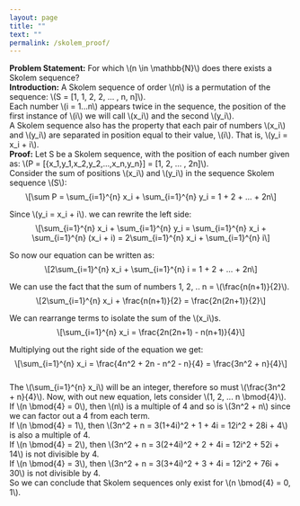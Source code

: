 ```yaml
---
layout: page
title: "" 
text: ""
permalink: /skolem_proof/
---
```

<script src="https://cdnjs.cloudflare.com/ajax/libs/mathjax/2.7.2/MathJax.js?config=TeX-AMS_CHTML-full" type="text/javascript"></script>
<div class="math-wrap">
<p><strong>Problem Statement:</strong> For which <span class="math inline">\(n \in \mathbb{N}\)</span> does there exists a Skolem sequence?<br />
<strong>Introduction:</strong> A Skolem sequence of order <span class="math inline">\(n\)</span> is a permutation of the sequence: <span class="math inline">\(S = [1, 1, 2, 2, ... , n, n]\)</span>.<br />
Each number <span class="math inline">\(i = 1...n\)</span> appears twice in the sequence, the position of the first instance of <span class="math inline">\(i\)</span> we will call <span class="math inline">\(x_i\)</span> and the second <span class="math inline">\(y_i\)</span>.<br />
A Skolem sequence also has the property that each pair of numbers <span class="math inline">\(x_i\)</span> and <span class="math inline">\(y_i\)</span> are separated in position equal to their value, <span class="math inline">\(i\)</span>. That is, <span class="math inline">\(y_i = x_i + i\)</span>.<br />
<strong>Proof:</strong> Let S be a Skolem sequence, with the position of each number given as: <span class="math inline">\(P = [{x_1,y_1,x_2,y_2,...,x_n,y_n}] = [1, 2, ... , 2n]\)</span>.<br />
Consider the sum of positions <span class="math inline">\(x_i\)</span> and <span class="math inline">\(y_i\)</span> in the sequence Skolem sequence <span class="math inline">\(S\)</span>: <span class="math display">\[\sum P = \sum_{i=1}^{n} x_i + \sum_{i=1}^{n} y_i = 1 + 2 + ... + 2n\]</span></p>
<p>Since <span class="math inline">\(y_i = x_i + i\)</span>. we can rewrite the left side: <span class="math display">\[\sum_{i=1}^{n} x_i + \sum_{i=1}^{n} y_i = \sum_{i=1}^{n} x_i + \sum_{i=1}^{n} (x_i + i) = 2\sum_{i=1}^{n} x_i + \sum_{i=1}^{n} i\]</span></p>
<p>So now our equation can be written as: <span class="math display">\[2\sum_{i=1}^{n} x_i + \sum_{i=1}^{n} i  = 1 + 2 + ... + 2n\]</span></p>
<p>We can use the fact that the sum of numbers 1, 2, .. n = <span class="math inline">\(\frac{n(n+1)}{2}\)</span>. <span class="math display">\[2\sum_{i=1}^{n} x_i + \frac{n(n+1)}{2}  = \frac{2n(2n+1)}{2}\]</span></p>
<p>We can rearrange terms to isolate the sum of the <span class="math inline">\(x_i\)</span>s. <span class="math display">\[\sum_{i=1}^{n} x_i = \frac{2n(2n+1) - n(n+1)}{4}\]</span></p>
<p>Multiplying out the right side of the equation we get: <span class="math display">\[\sum_{i=1}^{n} x_i = \frac{4n^2 + 2n - n^2 - n}{4} = \frac{3n^2 + n}{4}\]</span><br />
The <span class="math inline">\(\sum_{i=1}^{n} x_i\)</span> will be an integer, therefore so must <span class="math inline">\(\frac{3n^2 + n}{4}\)</span>. Now, with out new equation, lets consider <span class="math inline">\(1, 2, ... n \bmod{4}\)</span>.<br />
If <span class="math inline">\(n \bmod{4} = 0\)</span>, then <span class="math inline">\(n\)</span> is a multiple of 4 and so is <span class="math inline">\(3n^2 + n\)</span> since we can factor out a 4 from each term.<br />
If <span class="math inline">\(n \bmod{4} = 1\)</span>, then <span class="math inline">\(3n^2 + n = 3(1+4i)^2 + 1 + 4i = 12i^2 + 28i + 4\)</span> is also a multiple of 4.<br />
If <span class="math inline">\(n \bmod{4} = 2\)</span>, then <span class="math inline">\(3n^2 + n = 3(2+4i)^2 + 2 + 4i = 12i^2 + 52i + 14\)</span> is not divisible by 4.<br />
If <span class="math inline">\(n \bmod{4} = 3\)</span>, then <span class="math inline">\(3n^2 + n = 3(3+4i)^2 + 3 + 4i = 12i^2 + 76i + 30\)</span> is not divisible by 4.<br />
So we can conclude that Skolem sequences only exist for <span class="math inline">\(n \bmod{4} = 0, 1\)</span>.</p>
</div>
